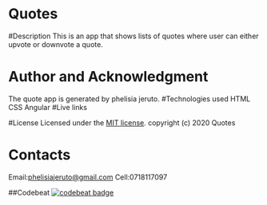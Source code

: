 # Quotes
#Description
This is an app that shows lists of quotes where user can either upvote or downvote a quote.
# Author and Acknowledgment
The quote app is generated by phelisia jeruto.
#Technologies used
HTML
CSS
Angular
#Live links

#License
Licensed under the [MIT license](LICENSE).
copyright (c) 2020 Quotes
# Contacts
Email:phelisiajeruto@gmail.com
Cell:0718117097

##Codebeat
[![codebeat badge](https://codebeat.co/badges/ca68e76a-83c4-491e-a0fe-66b007b4a71c)](https://codebeat.co/projects/github-com-phelisia-quotes-master)

